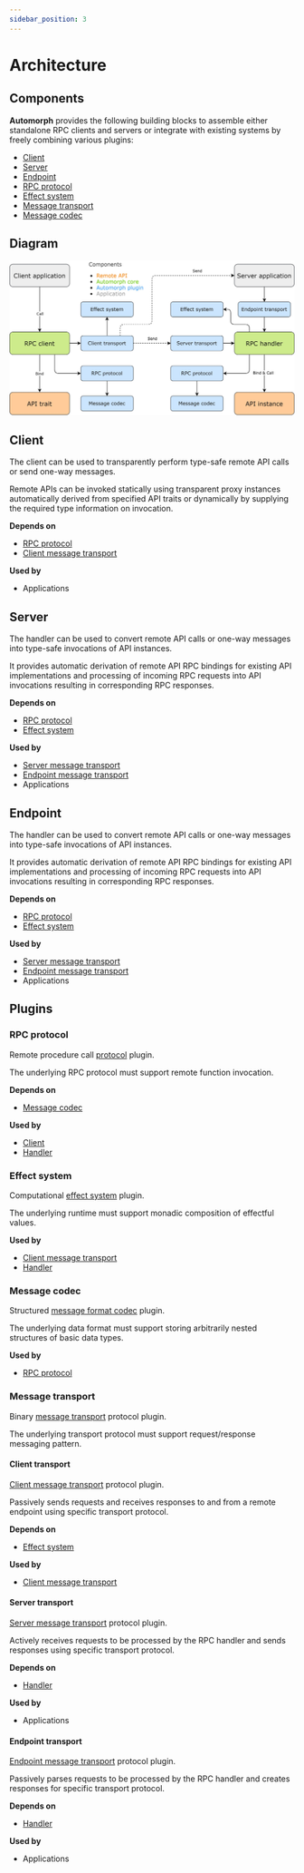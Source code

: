 ```yaml
---
sidebar_position: 3
---
```


# Architecture

## Components

**Automorph** provides the following building blocks to assemble either standalone RPC clients and servers or integrate with existing systems by freely combining various plugins:

* [Client](/api/automorph/RpcClient.html)
* [Server](/api/automorph/RpcServer.html)
* [Endpoint](/api/automorph/RpcEndpoint.html)
* [RPC protocol](/api/automorph/spi/RpcProtocol.html)
* [Effect system](/api/automorph/spi/EffectSystem.html)
* [Message transport](/api/automorph/spi/MessageTransport.html)
* [Message codec](/api/automorph/spi/MessageCodec.html)


## Diagram

![architecture](images/architecture.jpg)


## Client

The client can be used to transparently perform type-safe remote API calls or send one-way messages.

Remote APIs can be invoked statically using transparent proxy instances automatically derived from specified API traits or dynamically by supplying the required type information on invocation.

**Depends on**

* [RPC protocol](/api/automorph/spi/RpcProtocol.html)
* [Client message transport](/api/automorph/spi/ClientMessageTransport.html)

**Used by**

* Applications


## Server

The handler can be used to convert remote API calls or one-way messages into type-safe invocations of API instances.

It provides automatic derivation of remote API RPC bindings for existing API implementations and
processing of incoming RPC requests into API invocations resulting in corresponding RPC responses.

**Depends on**

* [RPC protocol](/api/automorph/spi/RpcProtocol.html)
* [Effect system](/api/automorph/spi/EffectSystem.html)

**Used by**

* [Server message transport](/api/automorph/spi/transport/ServerMessageTransport.html)
* [Endpoint message transport](/api/automorph/spi/transport/EndpointMessageTransport.html)
* Applications


## Endpoint

The handler can be used to convert remote API calls or one-way messages into type-safe invocations of API instances.

It provides automatic derivation of remote API RPC bindings for existing API implementations and
processing of incoming RPC requests into API invocations resulting in corresponding RPC responses.

**Depends on**

* [RPC protocol](/api/automorph/spi/RpcProtocol.html)
* [Effect system](/api/automorph/spi/EffectSystem.html)

**Used by**

* [Server message transport](/api/automorph/spi/transport/ServerMessageTransport.html)
* [Endpoint message transport](/api/automorph/spi/transport/EndpointMessageTransport.html)
* Applications


## Plugins

### RPC protocol

Remote procedure call [protocol](/api/automorph/spi/RpcProtocol.html) plugin.

The underlying RPC protocol must support remote function invocation.

**Depends on**

* [Message codec](/api/automorph/spi/MessageCodec.html)

**Used by**

* [Client](/api/automorph/Client.html)
* [Handler](/api/automorph/Handler.html)

### Effect system

Computational [effect system](/api/automorph/spi/EffectSystem.html) plugin.

The underlying runtime must support monadic composition of effectful values.

**Used by**

* [Client message transport](/api/automorph/spi/ClientMessageTransport.html)
* [Handler](/api/automorph/Handler.html)

### Message codec

Structured [message format codec](/api/automorph/spi/MessageCodec.html) plugin.

The underlying data format must support storing arbitrarily nested structures of basic data types.

**Used by**

* [RPC protocol](/api/automorph/spi/RpcProtocol.html)

### Message transport

Binary [message transport](/api/automorph/spi/MessageTransport.html) protocol plugin.

The underlying transport protocol must support request/response messaging pattern.

#### Client transport

[Client message transport](/api/automorph/spi/transport/ClientMessageTransport.html) protocol plugin.

Passively sends requests and receives responses to and from a remote endpoint using specific transport protocol.

**Depends on**

* [Effect system](/api/automorph/spi/EffectSystem.html)

**Used by**

* [Client message transport](/api/automorph/spi/ClientMessageTransport.html)

#### Server transport

[Server message transport](/api/automorph/spi/transport/ServerMessageTransport.html) protocol plugin.

Actively receives requests to be processed by the RPC handler and sends responses using specific transport protocol.

**Depends on**

* [Handler](/api/automorph/Handler.html)

**Used by**

* Applications

#### Endpoint transport

[Endpoint message transport](/api/automorph/spi/transport/EndpointMessageTransport.html) protocol plugin.

Passively parses requests to be processed by the RPC handler and creates responses for specific transport protocol.

**Depends on**

* [Handler](/api/automorph/Handler.html)

**Used by**

* Applications


